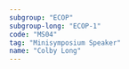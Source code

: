 ```yaml
---
subgroup: "ECOP"
subgroup-long: "ECOP-1"
code: "MS04"
tag: "Minisymposium Speaker"
name: "Colby Long"
---
```

